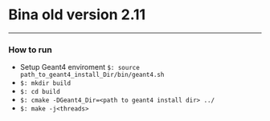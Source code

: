 # Bina old version 2.11

---

### How to run

- Setup Geant4 enviroment `$: source path_to_geant4_install_Dir/bin/geant4.sh`
- `$: mkdir build`
- `$: cd build`
- `$: cmake -DGeant4_Dir=<path to geant4 install dir> ../`
- `$: make -j<threads>`
